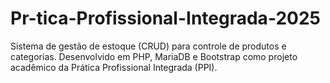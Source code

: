 # Pr-tica-Profissional-Integrada-2025
Sistema de gestão de estoque (CRUD) para controle de produtos e categorias. Desenvolvido em PHP, MariaDB e Bootstrap como projeto acadêmico da Prática Profissional Integrada (PPI).
